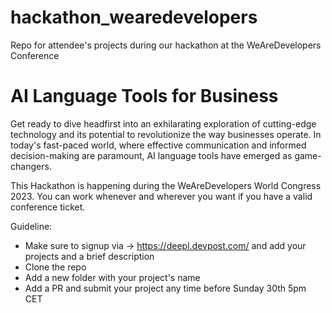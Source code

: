 # hackathon_wearedevelopers
Repo for attendee's projects during our hackathon at the WeAreDevelopers Conference
# AI Language Tools for Business

Get ready to dive headfirst into an exhilarating exploration of cutting-edge technology and its potential to revolutionize the way businesses operate. In today's fast-paced world, where effective communication and informed decision-making are paramount, AI language tools have emerged as game-changers.

This Hackathon is happening during the WeAreDevelopers World Congress 2023. 
You can work whenever and wherever you want if you have a valid conference ticket. 

Guideline:
* Make sure to signup via -> https://deepl.devpost.com/ and add your projects and a brief description
* Clone the repo
* Add a new folder with your project's name
* Add a PR and submit your project any time before Sunday 30th 5pm CET

